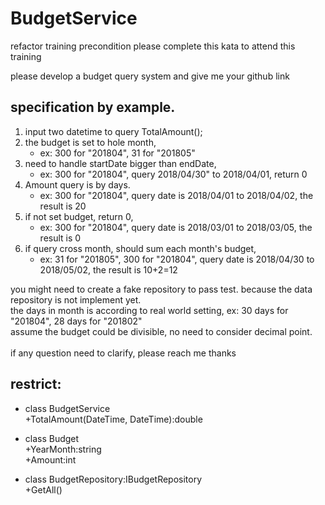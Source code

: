 # BudgetService
refactor training precondition
please complete this kata to attend this training

please develop a budget query system and give me your github link

specification by example.
---
1. input two datetime to query TotalAmount();
2. the budget is set to hole month, 
   - ex: 300 for "201804", 31 for "201805"
3. need to handle startDate bigger than endDate,
   - ex: 300 for "201804", query 2018/04/30" to 2018/04/01, return 0
4. Amount query is by days. 
   - ex: 300 for "201804", query date is 2018/04/01 to 2018/04/02, the result is 20
5. if not set budget, return 0, 
   - ex: 300 for "201804", query date is 2018/03/01 to 2018/03/05, the result is 0
6. if query cross month, should sum each month's budget, 
   - ex: 31 for "201805", 300 for "201804", query date is 2018/04/30 to 2018/05/02, the result is 10+2=12

you might need to create a fake repository to pass test. because the data repository is not implement yet.
<br>
the days in month is according to real world setting, ex: 30 days for "201804", 28 days for "201802"
<br>
assume the budget could be divisible, no need to consider decimal point.
<br>
<br>
if any question need to clarify, please reach me thanks

restrict:
---
- class BudgetService<br>
+TotalAmount(DateTime, DateTime):double

- class Budget<br>
+YearMonth:string<br>
+Amount:int

- class BudgetRepository:IBudgetRepository<br>
+GetAll()
